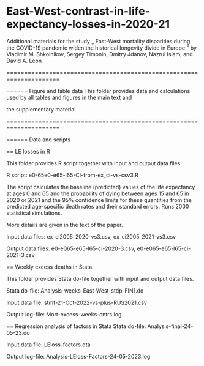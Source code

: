 # East-West-contrast-in-life-expectancy-losses-in-2020-21

Additional materials for the study „ East-West mortality disparities during the COVID-19 pandemic widen the historical longevity divide in Europe ” by Vladimir M. Shkolnikov, Sergey Timonin, Dmitry Jdanov, Nazrul Islam, and David A. Leon


=====================================================================

====== Figure and table data
This folder provides data and calculations used by all tables and figures in the main text and

the supplementary material


=====================================================================

====== Data and scripts

== LE losses in R

This folder provides R script together with input and output data files.  

R script: e0-65e0-e65-l65-CI-from-ex_ci-vs-csv3.R

The script calculates the baseline (predicted) values of the life expectancy at ages 0 and 65 and the probability of dying between ages 15 and 65 in 2020 or 2021 and the 95% confidence limits for these quantities from the predicted age-specific death rates and their standard errors. Runs 2000 statistical simulations.

More details are given in the text of the paper. 

Input data files: ex_ci2005_2020-vs3.csv,  ex_ci2005_2021-vs3.csv

Output data files: e0-e065-e65-l65-ci-2020-3.csv,  e0-e065-e65-l65-ci-2021-3.csv

== Weekly excess deaths in Stata

This folder provides Stata do-file together with input and output data files. 

Stata do-file: Analysis-weeks-East-West-stdp-FIN1.do



Input data file: stmf-21-Oct-2022-vs-plus-RUS2021.csv

Output log-file: Mort-excess-weeks-cntrs.log

== Regression analysis of factors in Stata
Stata do-file: Analysis-final-24-05-23.do

Input data file: LEloss-factors.dta

Output log-file: Analysis-LEloss-Factors-24-05-2023.log


